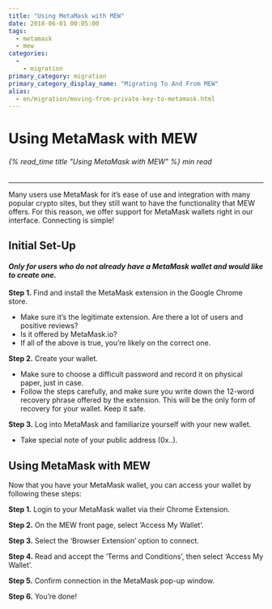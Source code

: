 ```yaml
---
title: "Using MetaMask with MEW"
date: 2018-06-01 00:05:00
tags:
  - metamask
  - mew
categories:
  - 
    - migration
primary_category: migration
primary_category_display_name: "Migrating To And From MEW"
alias:
  - en/migration/moving-from-private-key-to-metamask.html
---
```


# **Using MetaMask with MEW**

###### {% read_time title "Using MetaMask with MEW" %} min read

* * *

Many users use MetaMask for it’s ease of use and integration with many popular crypto sites, but they still want to have the functionality that MEW offers. For this reason, we offer support for MetaMask wallets right in our interface. Connecting is simple!

## **Initial Set-Up**

#### _Only for users who do not already have a MetaMask wallet and would like to create one._

**Step 1.** Find and install the MetaMask extension in the Google Chrome store.

-   Make sure it’s the legitimate extension. Are there a lot of users and positive reviews?
-   Is it offered by MetaMask.io?
-   If all of the above is true, you’re likely on the correct one.

**Step 2.** Create your wallet.

-   Make sure to choose a difficult password and record it on physical paper, just in case.
-   Follow the steps carefully, and make sure you write down the 12-word recovery phrase offered by the extension. This will be the only form of recovery for your wallet. Keep it safe.

**Step 3.** Log into MetaMask and familiarize yourself with your new wallet.

-   Take special note of your public address (0x..).

## **Using MetaMask with MEW**

Now that you have your MetaMask wallet, you can access your wallet by following these steps:

**Step 1.** Login to your MetaMask wallet via their Chrome Extension.

**Step 2.** On the MEW front page, select ‘Access My Wallet’.

**Step 3.** Select the ‘Browser Extension’ option to connect.

**Step 4.** Read and accept the ‘Terms and Conditions’, then select ‘Access My Wallet’.

**Step 5.** Confirm connection in the MetaMask pop-up window.

**Step 6.** You’re done!
